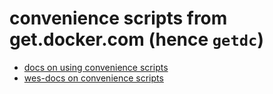 # convenience scripts from get.docker.com (hence `getdc`)

- [docs on using convenience scripts](https://docs.docker.com/engine/install/ubuntu/#install-using-the-convenience-script)
- [wes-docs on convenience scripts](https://github.com/g0t4/wes-docs/blob/master/tools/dockers/install/convenience-scripts.md)